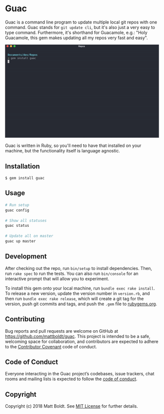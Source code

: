 # Guac

Guac is a command line program to update multiple local git repos with one command. Guac stands for `git update cli`, but it's also just a very easy to type command. Furthermore, it's shorthand for Guacamole, e.g.: "Holy Guacamole, this gem makes updating all my repos very fast and easy".

![Guac](./assets/demo.gif)

Guac is written in Ruby, so you'll need to have that installed on your machine, but the functionality itself is language agnostic.

## Installation

    $ gem install guac

## Usage

```bash
# Run setup
guac config

# Show all statuses
guac status

# Update all on master
guac up master
```

## Development

After checking out the repo, run `bin/setup` to install dependencies. Then, run `rake spec` to run the tests. You can also run `bin/console` for an interactive prompt that will allow you to experiment.

To install this gem onto your local machine, run `bundle exec rake install`. To release a new version, update the version number in `version.rb`, and then run `bundle exec rake release`, which will create a git tag for the version, push git commits and tags, and push the `.gem` file to [rubygems.org](https://rubygems.org).

## Contributing

Bug reports and pull requests are welcome on GitHub at https://github.com/mattboldt/guac. This project is intended to be a safe, welcoming space for collaboration, and contributors are expected to adhere to the [Contributor Covenant](http://contributor-covenant.org) code of conduct.

## Code of Conduct

Everyone interacting in the Guac project’s codebases, issue trackers, chat rooms and mailing lists is expected to follow the [code of conduct](https://github.com/mattboldt/guac/blob/master/CODE_OF_CONDUCT.md).

## Copyright

Copyright (c) 2018 Matt Boldt. See [MIT License](LICENSE.txt) for further details.
